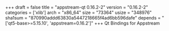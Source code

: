 +++
draft = false
title = "appstream-qt 0.16.2-2"
version = "0.16.2-2"
categories = ['xlib']
arch = "x86_64"
size = "73364"
usize = "348976"
sha1sum = "870990addd63830a5447218665f4ad6bb596dafe"
depends = "['qt5-base>=5.15.10', 'appstream=0.16.2']"
+++
Qt Bindings for Appstream